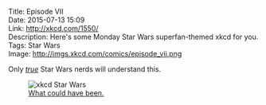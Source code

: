 Title: Episode VII  
Date: 2015-07-13 15:09  
Link: http://xkcd.com/1550/  
Description: Here's some Monday Star Wars superfan-themed xkcd for you.  
Tags: Star Wars  
Image: http://imgs.xkcd.com/comics/episode_vii.png  

Only [*true*][sw] Star Wars nerds will understand this.

<figure>
	<img src="http://imgs.xkcd.com/comics/episode_vii.png" alt="xkcd Star Wars" title=""xkcd Star Wars"">
	<figcaption><a href="http://m.youtube.com/watch?v=X66jntR0MVE" title="Luke talking about Toshi station" >What could have been.</a></figcaption>
</figure>

[sw]: http://www.inafarawaygalaxy.com/2013/10/luke-skywalker-quotes-star-wars-best-lines.html "Luke Skywalker quotes"

